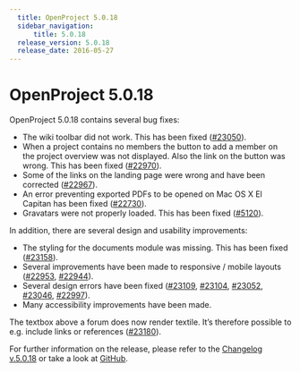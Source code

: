 ```yaml
---
  title: OpenProject 5.0.18
  sidebar_navigation:
      title: 5.0.18
  release_version: 5.0.18
  release_date: 2016-05-27
---
```


# OpenProject 5.0.18

OpenProject 5.0.18 contains several bug fixes:

  - The wiki toolbar did not work. This has been fixed
    ([#23050](https://community.openproject.com/work_packages/23050/activity)).
  - When a project contains no members the button to add a member on the
    project overview was not displayed. Also the link on the button was
    wrong. This has been fixed
    ([#22970](https://community.openproject.com/work_packages/22970/activity)).
  - Some of the links on the landing page were wrong and have been
    corrected
    ([#22967](https://community.openproject.com/work_packages/22967/activity)).
  - An error preventing exported PDFs to be opened on Mac OS X El
    Capitan has been fixed
    ([#22730](https://community.openproject.com/work_packages/22730/activity)).
  - Gravatars were not properly loaded. This has been fixed
    ([#5120](https://community.openproject.com/work_packages/5120/activity)).

In addition, there are several design and usability improvements:

  - The styling for the documents module was missing. This has been
    fixed
    ([#23158](https://community.openproject.com/work_packages/23158/activity)).
  - Several improvements have been made to responsive / mobile layouts
    ([#22953](https://community.openproject.com/work_packages/22953/activity),
    [#22944](https://community.openproject.com/work_packages/22944/activity)).
  - Several design errors have been fixed
    ([#23109](https://community.openproject.com/work_packages/23109/activity),
    [#23104](https://community.openproject.com/work_packages/23104/activity),
    [#23052](https://community.openproject.com/work_packages/23052/activity),
    [#23046](https://community.openproject.com/work_packages/23046/activity),
    [#22997](https://community.openproject.com/work_packages/22997/activity)).
  - Many accessibility improvements have been made.

The textbox above a forum does now render textile. It’s therefore
possible to e.g. include links or references
([#23180](https://community.openproject.com/work_packages/23180/activity)).

For further information on the release, please refer to the 
[Changelog v.5.0.18](https://community.openproject.com/versions/806) 
or take a look at 
[GitHub](https://github.com/opf/openproject/tree/v5.0.18).

